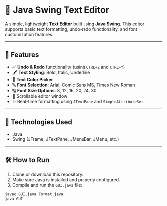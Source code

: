 # 📝 Java Swing Text Editor

A simple, lightweight **Text Editor** built using **Java Swing**. This editor supports basic text formatting, undo-redo functionality, and font customization features.

---

## 🚀 Features

- ✅ **Undo & Redo** functionality (using `CTRL+Z` and `CTRL+Y`)
- 🖋️ **Text Styling**: Bold, Italic, Underline
- 🌈 **Text Color Picker**
- 🔤 **Font Selection**: Arial, Comic Sans MS, Times New Roman
- 🔠 **Font Size Options**: 8, 12, 16, 20, 24, 30
- 📜 Scrollable editor window
- ✨ Real-time formatting using `JTextPane` and `SimpleAttributeSet`

---

## 🧰 Technologies Used

- Java
- Swing (JFrame, JTextPane, JMenuBar, JMenu, etc.)

---

## 🛠️ How to Run

1. Clone or download this repository.
2. Make sure Java is installed and properly configured.
3. Compile and run the `GUI.java` file:

```bash
javac GUI.java Format.java
java GUI
